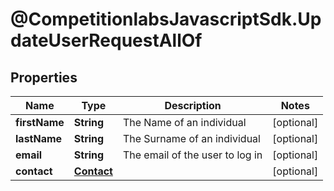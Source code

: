 # @CompetitionlabsJavascriptSdk.UpdateUserRequestAllOf

## Properties

Name | Type | Description | Notes
------------ | ------------- | ------------- | -------------
**firstName** | **String** | The Name of an individual | [optional] 
**lastName** | **String** | The Surname of an individual | [optional] 
**email** | **String** | The email of the user to log in | [optional] 
**contact** | [**Contact**](Contact.md) |  | [optional] 


